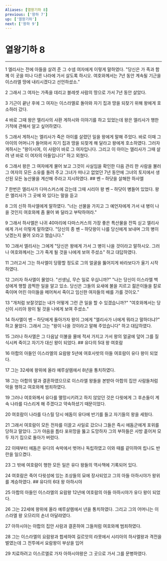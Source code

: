 ```yaml
---
Aliases: [열왕기하 8]
previous: ['왕하 7']
up: ['열왕기하']
next: ['왕하 9']
---
```

# 열왕기하 8

***


1 엘리사는 전에 아들을 살려 준 그 수넴 여자에게 이렇게 말하였다. "당신은 가 족과 함께 이 곳을 떠나 다른 나라에 가서 살도록 하시오. 여호와께서는 7년 동안 계속될 기근을 이스라엘 땅에 내리시겠다고 선언하셨소." 

2 그래서 그 여자는 가족을 데리고 블레셋 사람의 땅으로 가서 7년 동안 살았다. 

3 기근이 끝난 후에 그 여자는 이스라엘로 돌아와 자기 집과 땅을 되찾기 위해 왕에게 호소하러 갔다. 

4 바로 그때 왕은 엘리사의 사환 게하시와 이야기를 하고 있었는데 왕은 엘리사가 행한 기적에 관해서 알고 싶어하였다. 

5 그래서 게하시는 엘리사가 죽은 아이를 살렸던 일을 왕에게 말해 주었다. 바로 이때 그 아이의 어머니가 들어와서 자기 집과 땅을 되찾게 해 달라고 왕에게 호소하였다. 그러자 게하시는 "왕이시여, 이 사람이 바로 그 여자입니다. 그리고 이 아이는 엘리사가 그때 살려 낸 바로 이 여자의 아들입니다" 하고 외쳤다. 

6 그래서 왕은 그 여자에게 물어 보고 그것이 사실임을 확인한 다음 관리 한 사람을 불러 그 여자의 모든 소유를 돌려 주고 그녀가 떠나고 없었던 7년 동안에 그녀의 토지에서 생산된 모든 농산물을 계산해 주라고 지시하였다. ## 벤 – 하닷을 살해한 하사엘 

7 한번은 엘리사가 다마스커스에 갔는데 그때 시리아 왕 벤 – 하닷이 병들어 있었다. 왕은 엘리사가 그 곳에 와 있다는 말을 듣고 

8 그의 신하 하사엘에게 말하였다. "너는 선물을 가지고 그 예언자에게 가서 내 병이 나을 것인지 여호와께 좀 물어 봐 달라고 부탁하여라." 

9 그래서 하사엘은 나귀 40마리에 다마스커스의 가장 좋은 특산물을 잔뜩 싣고 엘리사에게 가서 이렇게 말하였다. "당신의 종 벤 – 하닷왕이 나를 당신에게 보내며 그의 병이 낫겠는지 물어 오라고 했습니다." 

10 그래서 엘리사는 그에게 "당신은 왕에게 가서 그 병이 나을 것이라고 말하시오. 그러나 여호와께서는 그가 죽게 될 것을 나에게 보여 주셨소" 하고 대답하였다. 

11 그러고서 그는 하사엘이 당황할 정도로 그의 얼굴을 뚫어지게 바라보다가 울기 시작하였다. 

12 그러자 하사엘이 물었다. "선생님, 무슨 일로 우십니까?" "나는 당신이 이스라엘 백성에게 행할 끔찍한 일을 알고 있소. 당신은 그들의 요새에 불을 지르고 젊은이들을 칼로 죽이며 어린 아이들을 메어쳐서 죽이고 임신한 여자들의 배를 가를 것이오." 

13 "개처럼 보잘것없는 내가 어떻게 그런 큰 일을 할 수 있겠습니까?" "여호와께서는 당신이 시리아 왕이 될 것을 나에게 보여 주셨소." 

14 하사엘이 벤 – 하닷에게 돌아가자 왕이 그에게 "엘리사가 너에게 뭐라고 말하더냐?" 하고 물었다. 그래서 그는 "왕이 나을 것이라고 말해 주었습니다" 하고 대답하였다. 

15 그러나 하사엘은 그 다음날 이불을 물에 적셔 가지고 가서 왕의 얼굴에 덮어 그를 질식시켜 죽이고 자기가 대신 왕이 되었다. ## 유다의 5대 왕 여호람 

16 아합의 아들인 이스라엘의 요람왕 5년에 여호사밧의 아들 여호람이 유다 왕이 되었다. 

17 그는 32세에 왕위에 올라 예루살렘에서 8년을 통치하였다. 

18 그는 아합의 딸과 결혼하였으므로 이스라엘 왕들을 본받아 아합의 집안 사람들처럼 악을 행하고 여호와께 범죄하였다. 

19 그러나 여호와께서 유다를 멸망시키려고 하지 않았던 것은 다윗에게 그 후손들이 계속 나라를 다스리게 해 주겠다고 약속하셨기 때문이었다. 

20 여호람이 나라를 다스릴 당시 에돔이 유다에 반기를 들고 자기들의 왕을 세웠다. 

21 그래서 여호람이 모든 전차를 이끌고 사일로 갔으나 그들은 즉시 에돔군에게 포위를 당하고 말았다. 그가 야음을 틈타 포위망을 뚫고 도망하자 그의 부하들은 사방 흩어져 모두 자기 집으로 돌아가 버렸다. 

22 이때부터 에돔은 유다의 속박에서 벗어나 독립하였고 이와 때를 같이하여 립나도 반란을 일으켰다. 

23 그 밖에 여호람이 행한 모든 일은 유다 왕들의 역사책에 기록되어 있다. 

24 여호람은 죽어 다윗성에 있는 조상들의 묘에 장사되었고 그의 아들 아하시야가 왕위를 계승하였다. ## 유다의 6대 왕 아하시야 

25 아합의 아들인 이스라엘의 요람왕 12년에 여호람의 아들 아하시야가 유다 왕이 되었다. 

26 그는 22세에 왕위에 올라 예루살렘에서 년을 통치하였다. 그리고 그의 어머니는 이스라엘 왕 오므리의 손녀 아달랴였다. 

27 아하시야는 아합의 집안 사람과 결혼하여 그들처럼 여호와께 범죄하였다. 

28 그는 이스라엘의 요람왕과 합세하여 길르앗의 라못에서 시리아의 하사엘왕과 격전을 벌였는데 그 전투에서 요람왕이 부상을 입어 

29 치료하려고 이스르엘로 가자 아하시야왕은 그 곳으로 가서 그를 문병하였다.
